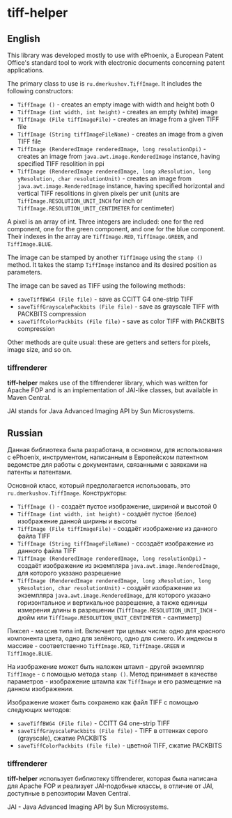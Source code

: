 tiff-helper
===========

English
-------

This library was developed mostly to use with ePhoenix, a European Patent Office's standard tool to work with electronic documents concerning patent applications.

The primary class to use is `ru.dmerkushov.TiffImage`. It includes the following constructors:

* `TiffImage ()` - creates an empty image with width and height both 0
* `TiffImage (int width, int height)` - creates an empty (white) image
* `TiffImage (File tiffImageFile)` - creates an image from a given TIFF file
* `TiffImage (String tiffImageFileName)` - creates an image from a given TIFF file
* `TiffImage (RenderedImage renderedImage, long resolutionDpi)` - creates an image from `java.awt.image.RenderedImage` instance, having specified TIFF resolition in ppi
* `TiffImage (RenderedImage renderedImage, long xResolution, long yResolution, char resolutionUnit)` - creates an image from `java.awt.image.RenderedImage` instance, having specified horizontal and vertical TIFF resolitions in given pixels per unit (units are `TiffImage.RESOLUTION_UNIT_INCH` for inch or `TiffImage.RESOLUTION_UNIT_CENTIMETER` for centimeter)

A pixel is an array of int. Three integers are included: one for the red component, one for the green component, and one for the blue component. Their indexes in the array are `TiffImage.RED`, `TiffImage.GREEN`, and `TiffImage.BLUE`.

The image can be stamped by another `TiffImage` using the `stamp ()` method. It takes the stamp `TiffImage` instance and its desired position as parameters.

The image can be saved as TIFF using the following methods:

* `saveTiffBWG4 (File file)` - save as CCITT G4 one-strip TIFF
* `saveTiffGrayscalePackbits (File file)` - save as grayscale TIFF with PACKBITS compression
* `saveTiffColorPackbits (File file)` - save as color TIFF with PACKBITS compression

Other methods are quite usual: these are getters and setters for pixels, image size, and so on.

### tiffrenderer

**tiff-helper** makes use of the tiffrenderer library, which was written for Apache FOP and is an implementation of JAI-like classes, but available in Maven Central.

JAI stands for Java Advanced Imaging API by Sun Microsystems.

Russian
-------

Данная библиотека была разработана, в основном, для использования с ePhoenix, инструментом, написанным в Европейском патентном ведомстве для работы с документами, связанными с заявками на патенты и патентами.

Основной класс, который предполагается использовать, это `ru.dmerkushov.TiffImage`. Конструкторы:

* `TiffImage ()` - создаёт пустое изображение, шириной и высотой 0
* `TiffImage (int width, int height)` - создаёт пустое (белое) изображение данной ширины и высоты
* `TiffImage (File tiffImageFile)` - создаёт изображение из данного файла TIFF
* `TiffImage (String tiffImageFileName)` - cсоздаёт изображение из данного файла TIFF
* `TiffImage (RenderedImage renderedImage, long resolutionDpi)` - создаёт изображение из экземпляра `java.awt.image.RenderedImage`, для которого указано разрешение
* `TiffImage (RenderedImage renderedImage, long xResolution, long yResolution, char resolutionUnit)` - создаёт изображение из экземпляра `java.awt.image.RenderedImage`, для которого указано горизонтальное и вертикальное разрешение, а также единицы измерения длины в разрешении (`TiffImage.RESOLUTION_UNIT_INCH` - дюйм или `TiffImage.RESOLUTION_UNIT_CENTIMETER` - сантиметр)

Пиксел - массив типа int. Включает три целых числа: одно для красного компонента цвета, одно для зелёного, одно для синего. Их индексы в массиве - соответственно `TiffImage.RED`, `TiffImage.GREEN` и `TiffImage.BLUE`.

На изображение может быть наложен штамп - другой экземпляр `TiffImage` - с помощью метода `stamp ()`. Метод принимает в качестве параметров - изображение штампа как `TiffImage` и его размещение на данном изображении.

Изображение может быть сохранено как файл TIFF с помощью следующих методов:

* `saveTiffBWG4 (File file)` - CCITT G4 one-strip TIFF
* `saveTiffGrayscalePackbits (File file)` - TIFF в оттенках серого (grayscale), сжатие PACKBITS
* `saveTiffColorPackbits (File file)` - цветной TIFF, сжатие PACKBITS

### tiffrenderer

**tiff-helper** использует библиотеку tiffrenderer, которая была написана для Apache FOP и реализует JAI-подобные классы, в отличие от JAI, доступные в репозитории Maven Central.

JAI - Java Advanced Imaging API by Sun Microsystems.
